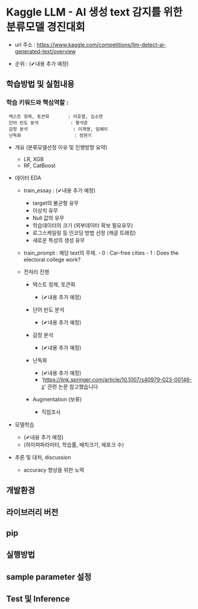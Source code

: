 # Kaggle LLM - AI 생성 text 감지를 위한 분류모델 경진대회
     


- url 주소 :
https://www.kaggle.com/competitions/llm-detect-ai-generated-text/overview

- 순위 : (✔내용 추가 예정)



## 학습방법 및 실험내용



### 학습 키워드와 핵심역할 :

     텍스트 정제, 토큰화       : 이호열, 김소연
     단어 빈도 분석            : 황석준
     감정 분석                 : 이재영, 임예리
     난독화                    : 정현기


- 개요 (분류모델선정 이유 및 진행방향 요약)
    - LR, XGB
    - RF, CatBoost


- 데이터 EDA

    - train_essay : (✔내용 추가 예정)
      - target의 불균형 유무
      - 이상치 유무
      - Null 값의 유무
      - 학습데이터의 크기 (외부데이터 확보 필요유무)
      - 로그스케일링 등 인코딩 방법 선정 (캐글 트래킹)
      - 새로운 특성의 생성 유무

    - train_prompt : 해당 text의 주제.
           - 0 : Car-free cities
           - 1 : Does the electoral college work?

    - 전처리 진행
      
        - 텍스트 정제, 토큰화
          - (✔내용 추가 예정)
          
        - 단어 빈도 분석
          - (✔내용 추가 예정)
          
        - 감정 분석
          - (✔내용 추가 예정)
          
        - 난독화
          - (✔내용 추가 예정)
          - 'https://link.springer.com/article/10.1007/s40979-023-00146-z' 관련 논문 참고했습니다
          
        - Augmentation (보류)
          - 직접조사
       


- 모델학습
     - (✔내용 추가 예정)
     - (하이퍼파라미터, 학습률, 배치크기, 에포크 수)



- 추론 및 대처, discussion
  - accuracy 향상을 위한 노력

## 개발환경

## 라이브러리 버전

## pip

## 실행방법

## sample parameter 설정

## Test 및 Inference




